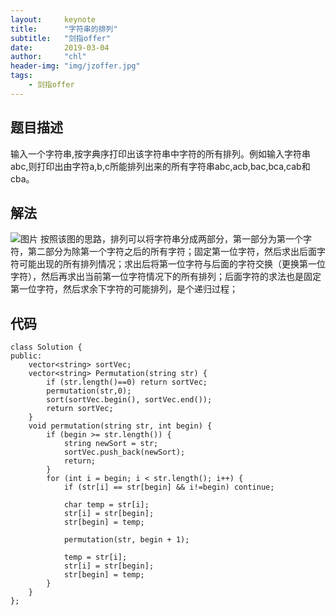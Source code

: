 ```yaml
---
layout:     keynote
title:      "字符串的排列"
subtitle:   "剑指offer"
date:       2019-03-04
author:     "chl"
header-img: "img/jzoffer.jpg"
tags:
    - 剑指offer
---
```


## 题目描述
输入一个字符串,按字典序打印出该字符串中字符的所有排列。例如输入字符串abc,则打印出由字符a,b,c所能排列出来的所有字符串abc,acb,bac,bca,cab和cba。
## 解法
![图片](https://raw.githubusercontent.com/for2B/chul/master/img/jzoffer/clipboard.png)
按照该图的思路，排列可以将字符串分成两部分，第一部分为第一个字符，第二部分为除第一个字符之后的所有字符；固定第一位字符，然后求出后面字符可能出现的所有排列情况；求出后将第一位字符与后面的字符交换（更换第一位字符），然后再求出当前第一位字符情况下的所有排列；后面字符的求法也是固定第一位字符，然后求余下字符的可能排列，是个递归过程；

## 代码
```
class Solution {
public:
    vector<string> sortVec;
    vector<string> Permutation(string str) {
        if (str.length()==0) return sortVec;
        permutation(str,0);
        sort(sortVec.begin(), sortVec.end());
        return sortVec;
    }
    void permutation(string str, int begin) {
        if (begin >= str.length()) {
            string newSort = str;
            sortVec.push_back(newSort);
            return;
        }
        for (int i = begin; i < str.length(); i++) {
            if (str[i] == str[begin] && i!=begin) continue;

            char temp = str[i];
            str[i] = str[begin];
            str[begin] = temp;

            permutation(str, begin + 1);

            temp = str[i];
            str[i] = str[begin];
            str[begin] = temp;
        }
    }
};
```
